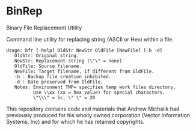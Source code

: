 BinRep
======
Binary File Replacement Utility

Command line utility for replacing string (ASCII or Hex) within a file.

    Usage: bfr [-help] OldStr NewStr OldFile [NewFile] [-b -d]
       OldStr: Original string.
       NewStr: Replacement string (\"\" = none)
       OldFile: Source filename.
       NewFile: Target filename, if different from OldFile.
       -b : Backup file creation inhibited.
       -d : Date preserved from OldFile.
       Notes: Environment TMP= specifies temp work files directory.
              Use \\xx (xx = hex value) for special characters.
              \"\\\" = 5c, \" \" = 20

This repository contains code and materials that Andrew Michalik had previously produced for his wholly owned corporation (Vector Information Systems, Inc) and for which he has retained copyrights.
